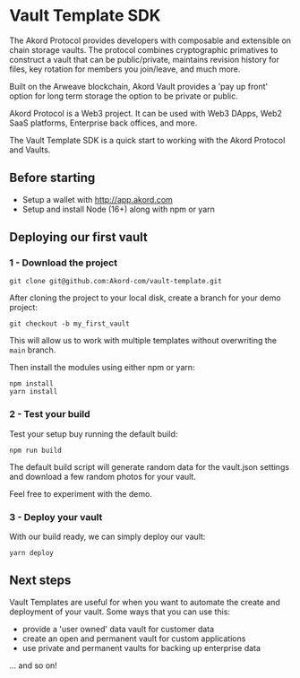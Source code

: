 # Vault Template SDK

The Akord Protocol provides developers with composable and extensible on chain storage vaults. The protocol combines cryptographic primatives to construct a vault that can be public/private, maintains revision history for files, key rotation for members you join/leave, and much more.

Built on the Arweave blockchain, Akord Vault provides a 'pay up front' option for long term storage the option to be private or public.

Akord Protocol is a Web3 project. It can be used with Web3 DApps, Web2 SaaS platforms, Enterprise back offices, and more.

The Vault Template SDK is a quick start to working with the Akord Protocol and Vaults.

## Before starting

- Setup a wallet with http://app.akord.com
- Setup and install Node (16+) along with npm or yarn

## Deploying our first vault

### 1 - Download the project

```
git clone git@github.com:Akord-com/vault-template.git
```

After cloning the project to your local disk, create a branch for your demo project:

```
git checkout -b my_first_vault
```

This will allow us to work with multiple templates without overwriting the `main` branch.

Then install the modules using either npm or yarn:

```
npm install
yarn install
```

### 2 - Test your build

Test your setup buy running the default build:

```
npm run build
```

The default build script will generate random data for the vault.json settings and download a few random photos for your vault.

Feel free to experiment with the demo.

### 3 - Deploy your vault

With our build ready, we can simply deploy our vault:

```
yarn deploy
```

## Next steps

Vault Templates are useful for when you want to automate the create and deployment of your vault. Some ways that you can use this:

- provide a 'user owned' data vault for customer data
- create an open and permanent vault for custom applications
- use private and permanent vaults for backing up enterprise data

... and so on!
